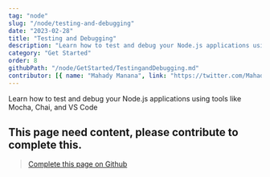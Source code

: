 ```yaml
---
tag: "node"
slug: "/node/testing-and-debugging"
date: "2023-02-28"
title: "Testing and Debugging"
description: "Learn how to test and debug your Node.js applications using tools like Mocha, Chai, and VS Code"
category: "Get Started"
order: 8
githubPath: "/node/GetStarted/TestingandDebugging.md"
contributor: [{ name: "Mahady Manana", link: "https://twitter.com/MahadyManana" }]
---
```



Learn how to test and debug your Node.js applications using tools like Mocha, Chai, and VS Code

## This page need content, please contribute to complete this.


> <a href="https://github.com/mahady-manana/betatuto-docs/tree/main/docs/node/GetStarted/TestingandDebugging.md" target="_blank">Complete this page on Github</a>



